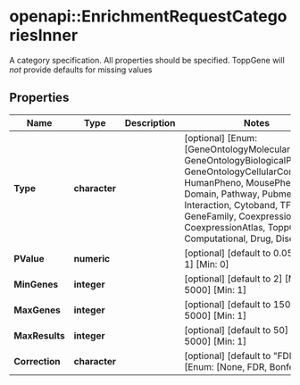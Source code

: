 # openapi::EnrichmentRequestCategoriesInner

A category specification. All properties should be specified. ToppGene will *not* provide defaults for missing values

## Properties
Name | Type | Description | Notes
------------ | ------------- | ------------- | -------------
**Type** | **character** |  | [optional] [Enum: [GeneOntologyMolecularFunction, GeneOntologyBiologicalProcess, GeneOntologyCellularComponent, HumanPheno, MousePheno, Domain, Pathway, Pubmed, Interaction, Cytoband, TFBS, GeneFamily, Coexpression, CoexpressionAtlas, ToppCell, Computational, Drug, Disease]]
**PValue** | **numeric** |  | [optional] [default to 0.05] [Max: 1] [Min: 0]
**MinGenes** | **integer** |  | [optional] [default to 2] [Max: 5000] [Min: 1]
**MaxGenes** | **integer** |  | [optional] [default to 1500] [Max: 5000] [Min: 1]
**MaxResults** | **integer** |  | [optional] [default to 50] [Max: 5000] [Min: 1]
**Correction** | **character** |  | [optional] [default to &quot;FDR&quot;] [Enum: [None, FDR, Bonferroni]]
